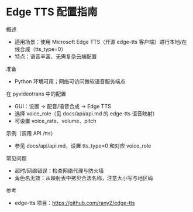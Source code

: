 # Edge TTS 配置指南

概述
- 适用场景：使用 Microsoft Edge TTS（开源 edge-tts 客户端）进行本地/在线合成（tts_type=0）
- 特点：语音丰富、无需复杂云端配置

准备
- Python 环境可用；网络可访问微软语音服务端点

在 pyvideotrans 中的配置
- GUI：设置 → 配音/语音合成 → Edge TTS
- 选择 voice_role（见 docs/api/api.md 的 edge-tts 语音映射）
- 可设置 voice_rate、volume、pitch

示例（调用 API /tts）
- 参见 docs/api/api.md，设置 tts_type=0 和对应 voice_role

常见问题
- 超时/网络错误：检查网络代理与防火墙
- 角色名无效：从映射表中拷贝合法名称，注意大小写与地区码

参考
- edge-tts 项目：https://github.com/rany2/edge-tts
